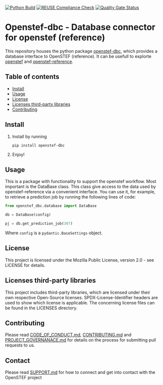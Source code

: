 <!--
SPDX-FileCopyrightText: 2017-2022 Contributors to the OpenSTEF project <korte.termijn.prognoses@alliander.com>

SPDX-License-Identifier: MPL-2.0
-->
[![Python Build](https://github.com/openstef/openstef-dbc/actions/workflows/python-build.yaml/badge.svg?branch=master)](https://github.com/openstef/openstef-dbc/actions/workflows/python-build.yaml)
[![REUSE Compliance Check](https://github.com/openstef/openstef-dbc/actions/workflows/reuse-compliance.yml/badge.svg?branch=master)](https://github.com/openstef/openstef-dbc/actions/workflows/reuse-compliance.yml)
[![Quality Gate Status](https://sonarcloud.io/api/project_badges/measure?project=OpenSTEF_openstef-dbc&metric=alert_status)](https://sonarcloud.io/dashboard?id=OpenSTEF_openstef-dbc)



# Openstef-dbc - Database connector for openstef (reference)

This repository houses the python package [openstef-dbc](https://pypi.org/project/openstef-dbc/), which provides a database interface to OpenSTEF (reference). It can be usefull to explorte [openstef](https://github.com/openstef/short-term-forecasting) and [openstef-reference](https://github.com/openstef/openstef-reference). 

## Table of contents 
- [Install](#install)
- [Usage](#usage)
- [License](#license)
- [Licenses third-party libraries](#licenses-third-party-libraries)
- [Contributing](#contributing)

## Install

1. Install by running
   ```shell
   pip install openstef-dbc
   ``` 
3. Enjoy!

## Usage

This is a package with functionality to support the openstef workflow. Most important is the DataBase class.
This class give access to the data used by openstef-reference via a convenient interface. You can use it, for example, to retrieve a prediction job by running the following lines of code:

```python
from openstef_dbc.database import DataBase

db = DataBase(config)

pj = db.get_prediction_job(307)
```
Where `config` is a `pydantic.BaseSettings` object.

## License
This project is licensed under the Mozilla Public License, version 2.0 - see LICENSE for details.

## Licenses third-party libraries
This project includes third-party libraries, which are licensed under their own respective Open-Source licenses. SPDX-License-Identifier headers are used to show which license is applicable. The concerning license files can be found in the LICENSES directory.

## Contributing
Please read [CODE_OF_CONDUCT.md](https://github.com/OpenSTEF/.github/blob/main/CODE_OF_CONDUCT.md), [CONTRIBUTING.md](https://github.com/OpenSTEF/.github/blob/main/CONTRIBUTING.md) and [PROJECT_GOVERNANACE.md](https://github.com/OpenSTEF/.github/blob/main/PROJECT_GOVERNANCE.md) for details on the process for submitting pull requests to us.

## Contact
Please read [SUPPORT.md](https://github.com/OpenSTEF/.github/blob/main/SUPPORT.md) for how to connect and get into contact with the OpenSTEF project

